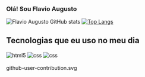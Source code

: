 ### Olá! Sou Flavio Augusto

![Flavio Augusto GitHub stats](https://github-readme-stats.vercel.app/api?username=Flavio-afs&show_icons=true&theme=dracula)
[![Top Langs](https://github-readme-stats.vercel.app/api/top-langs/?username=Flavio-afs)](https://github.com/anuraghazra/github-readme-stats)
## Tecnologias que eu uso no meu dia

<div style="display: inline_block">
  <img align="center" alt="html5" src="https://img.shields.io/badge/HTML5-E34F26?style=for-the-badge&logo=html5&logoColor=white" />
  <img align="center" alt="css" src="https://img.shields.io/badge/CSS-239120?&style=for-the-badge&logo=css3&logoColor=white" />
  <img align="center" alt="css" src="https://img.shields.io/badge/Python-3776AB?style=for-the-badge&logo=python&logoColor=white" />
  
  
  
</div><br/>
github-user-contribution.svg
<div align="center">
  

</div>
